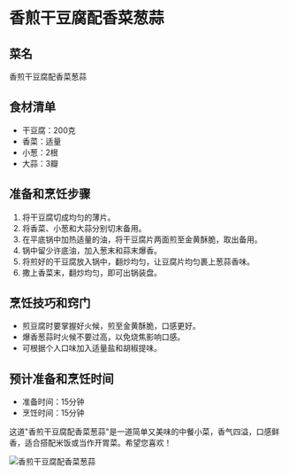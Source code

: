 ﻿---
name: 香煎干豆腐配香菜葱蒜
created_at: 20250422_224129
tags: [AI生成]
---

# 香煎干豆腐配香菜葱蒜

## 菜名
香煎干豆腐配香菜葱蒜

## 食材清单
- 干豆腐：200克
- 香菜：适量
- 小葱：2根
- 大蒜：3瓣

## 准备和烹饪步骤
1. 将干豆腐切成均匀的薄片。
2. 将香菜、小葱和大蒜分别切末备用。
3. 在平底锅中加热适量的油，将干豆腐片两面煎至金黄酥脆，取出备用。
4. 锅中留少许底油，加入葱末和蒜末爆香。
5. 将煎好的干豆腐放入锅中，翻炒均匀，让豆腐片均匀裹上葱蒜香味。
6. 撒上香菜末，翻炒均匀，即可出锅装盘。

## 烹饪技巧和窍门
- 煎豆腐时要掌握好火候，煎至金黄酥脆，口感更好。
- 爆香葱蒜时火候不要过高，以免烧焦影响口感。
- 可根据个人口味加入适量盐和胡椒提味。

## 预计准备和烹饪时间
- 准备时间：15分钟
- 烹饪时间：15分钟

这道"香煎干豆腐配香菜葱蒜"是一道简单又美味的中餐小菜，香气四溢，口感鲜香，适合搭配米饭或当作开胃菜。希望您喜欢！

![香煎干豆腐配香菜葱蒜](https://source.unsplash.com/random/800x600/?food,香煎干豆腐配香菜葱蒜)
